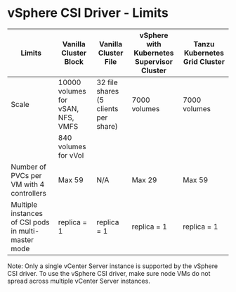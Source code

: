 # vSphere CSI Driver - Limits

| Limits                                              | Vanilla Cluster Block             | Vanilla Cluster File                 | vSphere with Kubernetes Supervisor Cluster | Tanzu Kubernetes Grid Cluster |
| --------------------------------------------------- | --------------------------------- | ------------------------------------ | ------------------------------------------ | ----------------------------- |
| Scale                                               | 10000 volumes for vSAN, NFS, VMFS | 32 file shares (5 clients per share) | 7000 volumes                               | 7000 volumes                  |
|                                                     | 840 volumes for vVol              |                                      |                                            |                               |
| Number of PVCs per VM with 4 controllers            | Max 59                            | N/A                                  | Max 29                                     | Max 59                        |
| Multiple instances of CSI pods in multi-master mode | replica = 1                       | replica = 1                          | replica = 1                                | replica = 1                   |

Note: Only a single vCenter Server instance is supported by the vSphere CSI driver. To use the vSphere CSI driver, make sure node VMs do not spread across multiple vCenter Server instances.

